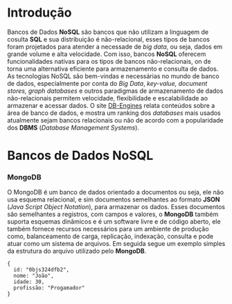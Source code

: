 # Introdução
Bancos de Dados **NoSQL** são bancos que não utilizam a linguagem de cosulta **SQL** e sua distribuição é não-relacional,
esses tipos de bancos foram projetados para atender a necessade de *big data*, ou seja, dados em grande volume e
alta velocidade. Com isso, bancos **NoSQL** oferecem funcionalidades nativas para os tipos de bancos não-relacionais,
on de torna uma alternativa eficiente para armazenamento e consulta de dados. As tecnologias NoSQL são bem-vindas e
necessárias no mundo de banco de dados, especialmente por conta do *Big Data*, *key-value, document stores, graph databases* e outros paradigmas de armazenamento de dados não-relacionais permitem velocidade, flexibilidade e escalabilidade ao armazenar e acessar dados.
O site [DB-Engines](https://db-engines.com/en/ranking) relata conteúdos sobre a área de banco de dados, e mostra
um ranking dos *databases* mais usados atualmente sejam bancos relacionais ou não de acordo com a popularidade dos
**DBMS** (*Database Management Systems*).

# Bancos de Dados NoSQL
### MongoDB
O MongoDB é um banco de dados orientado a documentos ou seja, ele não usa esquema relacional, e sim documentos semelhantes ao formato **JSON** (*Java Script Object Notation*), para armazenar os dados. Esses documentos são
semelhantes a registros, com campos e valores, o **MongoDB** também suporta esquemas dinâmicos e é um software livre
e de código aberto, ele também fornece recursos necessários para um ambiente de produção como, balanceamento de
carga, replicação, indexação, consulta e pode atuar como um sistema de arquivos. Em seguida segue um exemplo
simples da estrutura do arquivo utilizado pelo **MongoDB**.
```
{
  id: "0bjs324dfb2",
  nome: "João",
  idade: 30,
  profissão: "Progamador"
}
```
